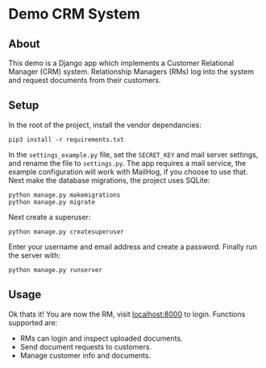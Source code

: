 # Demo CRM System

## About
This demo is a Django app which implements a Customer Relational Manager (CRM) system. Relationship Managers (RMs) log into the system and request documents from their customers.

## Setup
In the root of the project, install the vendor dependancies:
``` 
pip3 install -r requirements.txt
```
In the `settings_example.py` file, set the `SECRET_KEY` and mail server settings, and rename the file to `settings.py`. The app requires a mail service, the example configuration will work with MailHog, if you choose to use that.
Next make the database migrations, the project uses SQLite:
```
python manage.py makemigrations
python manage.py migrate

```
Next create a superuser:
```
python manage.py createsuperuser
```
Enter your username and email address and create a password.
Finally run the server with:
```
python manage.py runserver
```

## Usage
Ok thats it! You are now the RM, visit [localhost:8000](http://localhost:8000) to login. Functions supported are:
- RMs can login and inspect uploaded documents.
- Send document requests to customers.
- Manage customer info and documents.
